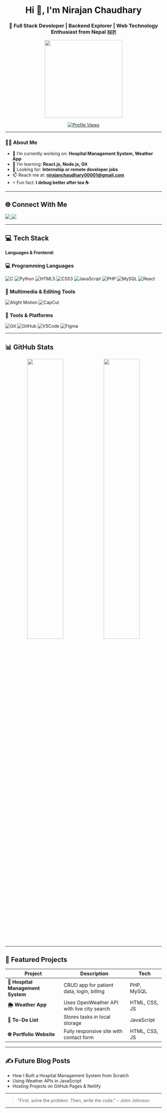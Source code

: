 



<h1 align="center">Hi 👋, I'm Nirajan Chaudhary</h1>
<h3 align="center">🚀 Full Stack Developer | Backend Explorer | Web Technology Enthusiast from Nepal 🇳🇵</h3>

<p align="center">
  <img src="https://media2.giphy.com/media/2IudUHdI075HL02Pkk/200w.gif" width="250" />
</p>

<p align="center">
  <a href="https://github.com/nirajanchaudhary">
    <img src="https://komarev.com/ghpvc/?username=nirajanchaudhary&label=Profile%20views&color=0e75b6&style=flat" alt="Profile Views" />
  </a>
</p>

---

### 👨‍💻 About Me

- 🔭 I’m currently working on: **Hospital Management System, Weather App**
- 🌱 I’m learning: **React.js, Node.js, Git**
- 💼 Looking for: **Internship or remote developer jobs**
- 📫 Reach me at: **nirajanchaudhary00001@gmail.com**
- ⚡ Fun fact: **I debug better after tea ☕**

---

## 🌐 Connect With Me

<p>
  <a href="https://fb.com/निराजन चौधरी" target="_blank">
    <img src="https://img.shields.io/badge/Facebook-1877F2?style=for-the-badge&logo=facebook&logoColor=white" />
  </a>
  <a href="https://instagram.com/निराजन चौधरी" target="_blank">
    <img src="https://img.shields.io/badge/Instagram-E4405F?style=for-the-badge&logo=instagram&logoColor=white" />
  </a>
</p>

---

## 💻 Tech Stack

**Languages & Frontend:**
<h3 align="left">💻 Programming Languages</h3>
<p align="left">
  <img alt="C" src="https://img.shields.io/badge/C-00599C?style=for-the-badge&logo=c&logoColor=white" />
  <img alt="Python" src="https://img.shields.io/badge/Python-3776AB?style=for-the-badge&logo=python&logoColor=white" />
  <img alt="HTML5" src="https://img.shields.io/badge/HTML5-E34F26?style=for-the-badge&logo=html5&logoColor=white" />
  <img alt="CSS3" src="https://img.shields.io/badge/CSS3-1572B6?style=for-the-badge&logo=css3&logoColor=white" />
  <img alt="JavaScript" src="https://img.shields.io/badge/JavaScript-F7DF1E?style=for-the-badge&logo=javascript&logoColor=black" />
  <img alt="PHP" src="https://img.shields.io/badge/PHP-777BB4?style=for-the-badge&logo=php&logoColor=white" />
  <img alt="MySQL" src="https://img.shields.io/badge/MySQL-4479A1?style=for-the-badge&logo=mysql&logoColor=white" />
  <img alt="React" src="https://img.shields.io/badge/React-61DAFB?style=for-the-badge&logo=react&logoColor=black" />
</p>

<h3 align="left">🎨 Multimedia & Editing Tools</h3>
<p align="left">
  <img alt="Alight Motion" src="https://img.shields.io/badge/Alight_Motion-FF0000?style=for-the-badge&logo=adobe-premiere-pro&logoColor=white" />
  <img alt="CapCut" src="https://img.shields.io/badge/CapCut-000000?style=for-the-badge&logo=adobe-after-effects&logoColor=white" />
</p>

<h3 align="left">🔧 Tools & Platforms</h3>
<p align="left">
  <img alt="Git" src="https://img.shields.io/badge/Git-F05032?style=for-the-badge&logo=git&logoColor=white" />
  <img alt="GitHub" src="https://img.shields.io/badge/GitHub-181717?style=for-the-badge&logo=github&logoColor=white" />
  <img alt="VSCode" src="https://img.shields.io/badge/VSCode-007ACC?style=for-the-badge&logo=visual-studio-code&logoColor=white" />
  <img alt="Figma" src="https://img.shields.io/badge/Figma-F24E1E?style=for-the-badge&logo=figma&logoColor=white" />
 </p>


---

## 📊 GitHub Stats

<p align="center">
  <img src="https://github-readme-stats.vercel.app/api?username=nirajanchaudhary&show_icons=true&theme=tokyonight" width="48%" />
  <img src="https://github-readme-streak-stats.herokuapp.com/?user=nirajanchaudhary&theme=tokyonight" width="48%" />
</p>

---

## 🚀 Featured Projects

| Project | Description | Tech |
|--------|-------------|------|
| **🏥 Hospital Management System** | CRUD app for patient data, login, billing | PHP, MySQL |
| **🌦 Weather App** | Uses OpenWeather API with live city search | HTML, CSS, JS |
| **📝 To-Do List** | Stores tasks in local storage | JavaScript |
| **🌐 Portfolio Website** | Fully responsive site with contact form | HTML, CSS, JS |

---

## ✍️ Future Blog Posts

- How I Built a Hospital Management System from Scratch  
- Using Weather APIs in JavaScript  
- Hosting Projects on GitHub Pages & Netlify  

---

> "First, solve the problem. Then, write the code." – John Johnson

---

